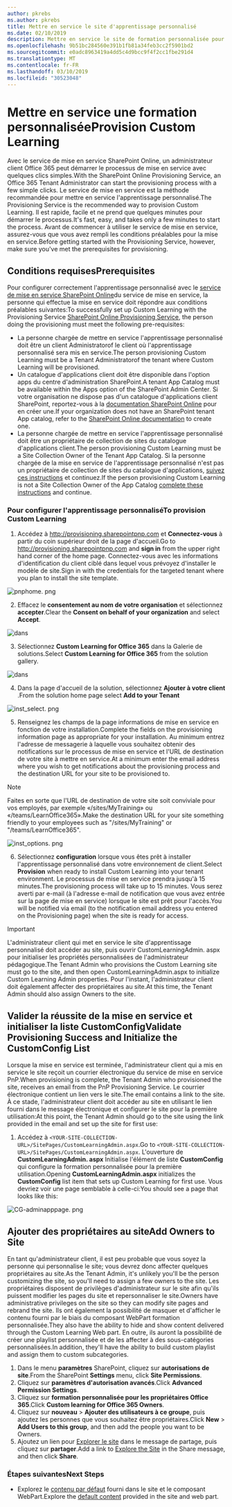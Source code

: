 ```yaml
---
author: pkrebs
ms.author: pkrebs
title: Mettre en service le site d'apprentissage personnalisé
ms.date: 02/10/2019
description: Mettre en service le site de formation personnalisée pour Office 365 via le moteur de mise en service SharePoint
ms.openlocfilehash: 9b51bc284560e391b1fb81a34feb3cc2f5901bd2
ms.sourcegitcommit: e0adc8963419a4dd5c4d9bcc9f4f2cc1fbe291d4
ms.translationtype: MT
ms.contentlocale: fr-FR
ms.lasthandoff: 03/10/2019
ms.locfileid: "30523048"
---
```

# <a name="provision-custom-learning"></a><span data-ttu-id="51dbe-103">Mettre en service une formation personnalisée</span><span class="sxs-lookup"><span data-stu-id="51dbe-103">Provision Custom Learning</span></span> 

<span data-ttu-id="51dbe-104">Avec le service de mise en service SharePoint Online, un administrateur client Office 365 peut démarrer le processus de mise en service avec quelques clics simples.</span><span class="sxs-lookup"><span data-stu-id="51dbe-104">With the SharePoint Online Provisioning Service, an Office 365 Tenant Administrator can start the provisioning process with a few simple clicks.</span></span> <span data-ttu-id="51dbe-105">Le service de mise en service est la méthode recommandée pour mettre en service l'apprentissage personnalisé.</span><span class="sxs-lookup"><span data-stu-id="51dbe-105">The Provisioning Service is the recommended way to provision Custom Learning.</span></span> <span data-ttu-id="51dbe-106">Il est rapide, facile et ne prend que quelques minutes pour démarrer le processus.</span><span class="sxs-lookup"><span data-stu-id="51dbe-106">It's fast, easy, and takes only a few minutes to start the process.</span></span> <span data-ttu-id="51dbe-107">Avant de commencer à utiliser le service de mise en service, assurez-vous que vous avez rempli les conditions préalables pour la mise en service.</span><span class="sxs-lookup"><span data-stu-id="51dbe-107">Before getting started with the Provisioning Service, however, make sure you've met the prerequisites for provisioning.</span></span>

## <a name="prerequisites"></a><span data-ttu-id="51dbe-108">Conditions requises</span><span class="sxs-lookup"><span data-stu-id="51dbe-108">Prerequisites</span></span>
 
<span data-ttu-id="51dbe-109">Pour configurer correctement l'apprentissage personnalisé avec le [service de mise en service SharePoint Online](https://provisioning.sharepointpnp.com)du service de mise en service, la personne qui effectue la mise en service doit répondre aux conditions préalables suivantes:</span><span class="sxs-lookup"><span data-stu-id="51dbe-109">To successfully set up Custom Learning with the Provisioning Service [SharePoint Online Provisioning Service](https://provisioning.sharepointpnp.com), the person doing the provisioning must meet the following pre-requisites:</span></span> 
 
- <span data-ttu-id="51dbe-110">La personne chargée de mettre en service l'apprentissage personnalisé doit être un client Administratorof le client où l'apprentissage personnalisé sera mis en service.</span><span class="sxs-lookup"><span data-stu-id="51dbe-110">The person provisioning Custom Learning must be a Tenant Administratorof the tenant where Custom Learning will be provisioned.</span></span>  
- <span data-ttu-id="51dbe-111">Un catalogue d'applications client doit être disponible dans l'option apps du centre d'administration SharePoint.</span><span class="sxs-lookup"><span data-stu-id="51dbe-111">A tenant App Catalog must be available within the Apps option of the SharePoint Admin Center.</span></span> <span data-ttu-id="51dbe-112">Si votre organisation ne dispose pas d'un catalogue d'applications client SharePoint, reportez-vous à la [documentation SharePoint Online](https://docs.microsoft.com/en-us/sharepoint/use-app-catalog) pour en créer une.</span><span class="sxs-lookup"><span data-stu-id="51dbe-112">If your organization does not have an SharePoint tenant App catalog, refer to the [SharePoint Online documentation](https://docs.microsoft.com/en-us/sharepoint/use-app-catalog) to create one.</span></span>  
- <span data-ttu-id="51dbe-113">La personne chargée de mettre en service l'apprentissage personnalisé doit être un propriétaire de collection de sites du catalogue d'applications client.</span><span class="sxs-lookup"><span data-stu-id="51dbe-113">The person provisioning Custom Learning must be a Site Collection Owner of the Tenant App Catalog.</span></span> <span data-ttu-id="51dbe-114">Si la personne chargée de la mise en service de l'apprentissage personnalisé n'est pas un propriétaire de collection de sites du catalogue d'applications, [suivez ces instructions](addappadmin.md) et continuez.</span><span class="sxs-lookup"><span data-stu-id="51dbe-114">If the person provisioning Custom Learning is not a Site Collection Owner of the App Catalog [complete these instructions](addappadmin.md) and continue.</span></span> 

### <a name="to-provision-custom-learning"></a><span data-ttu-id="51dbe-115">Pour configurer l'apprentissage personnalisé</span><span class="sxs-lookup"><span data-stu-id="51dbe-115">To provision Custom Learning</span></span>

1. <span data-ttu-id="51dbe-116">Accédez à http://provisioning.sharepointpnp.com et **Connectez-vous** à partir du coin supérieur droit de la page d'accueil.</span><span class="sxs-lookup"><span data-stu-id="51dbe-116">Go to http://provisioning.sharepointpnp.com and **sign in** from the upper right hand corner of the home page.</span></span>  <span data-ttu-id="51dbe-117">Connectez-vous avec les informations d'identification du client ciblé dans lequel vous prévoyez d'installer le modèle de site.</span><span class="sxs-lookup"><span data-stu-id="51dbe-117">Sign in with the  credentials for the targeted tenant where you plan to install the site template.</span></span>

![pnphome. png](media/inst_signin.png)

2. <span data-ttu-id="51dbe-119">Effacez le **consentement au nom de votre organisation** et sélectionnez **accepter**.</span><span class="sxs-lookup"><span data-stu-id="51dbe-119">Clear the **Consent on behalf of your organization** and select **Accept**.</span></span>

![dans](media/inst_perms.png)

3. <span data-ttu-id="51dbe-121">Sélectionnez **Custom Learning for Office 365** dans la Galerie de solutions.</span><span class="sxs-lookup"><span data-stu-id="51dbe-121">Select **Custom Learning for Office 365** from the solution gallery.</span></span>

![dans](media/inst_select.png)

4. <span data-ttu-id="51dbe-123">Dans la page d'accueil de la solution, sélectionnez **Ajouter à votre client** .</span><span class="sxs-lookup"><span data-stu-id="51dbe-123">From the solution home page select **Add to your Tenant**</span></span>

![inst_select. png](media/inst_add.png)

5. <span data-ttu-id="51dbe-125">Renseignez les champs de la page informations de mise en service en fonction de votre installation.</span><span class="sxs-lookup"><span data-stu-id="51dbe-125">Complete the fields on the provisioning information page as appropriate for your installation.</span></span> <span data-ttu-id="51dbe-126">Au minimum entrez l'adresse de messagerie à laquelle vous souhaitez obtenir des notifications sur le processus de mise en service et l'URL de destination de votre site à mettre en service.</span><span class="sxs-lookup"><span data-stu-id="51dbe-126">At a minimum enter the email address where you wish to get notifications about the provisioning process and the destination URL for your site to be provisioned to.</span></span>  
> [!NOTE]
> <span data-ttu-id="51dbe-127">Faites en sorte que l'URL de destination de votre site soit conviviale pour vos employés, par exemple «/sites/MyTraining» ou «/teams/LearnOffice365».</span><span class="sxs-lookup"><span data-stu-id="51dbe-127">Make the destination URL for your site something friendly to your employees such as "/sites/MyTraining" or "/teams/LearnOffice365".</span></span>

![inst_options. png](media/inst_options.png)

6. <span data-ttu-id="51dbe-129">Sélectionnez **configuration** lorsque vous êtes prêt à installer l'apprentissage personnalisé dans votre environnement de client.</span><span class="sxs-lookup"><span data-stu-id="51dbe-129">Select **Provision** when ready to install Custom Learning into your tenant environment.</span></span>  <span data-ttu-id="51dbe-130">Le processus de mise en service prendra jusqu'à 15 minutes.</span><span class="sxs-lookup"><span data-stu-id="51dbe-130">The provisioning process will take up to 15 minutes.</span></span> <span data-ttu-id="51dbe-131">Vous serez averti par e-mail (à l'adresse e-mail de notification que vous avez entrée sur la page de mise en service) lorsque le site est prêt pour l'accès.</span><span class="sxs-lookup"><span data-stu-id="51dbe-131">You will be notified via email (to the notification email address you entered on the Provisioning page) when the site is ready for access.</span></span> 

> [!IMPORTANT]
> <span data-ttu-id="51dbe-132">L'administrateur client qui met en service le site d'apprentissage personnalisé doit accéder au site, puis ouvrir CustomLearningAdmin. aspx pour initialiser les propriétés personnalisées de l'administrateur pédagogique.</span><span class="sxs-lookup"><span data-stu-id="51dbe-132">The Tenant Admin who provisions the Custom Learning site must go to the site, and then open CustomLearningAdmin.aspx to initialize Custom Learning Admin properties.</span></span> <span data-ttu-id="51dbe-133">Pour l'instant, l'administrateur client doit également affecter des propriétaires au site.</span><span class="sxs-lookup"><span data-stu-id="51dbe-133">At this time, the Tenant Admin should also assign Owners to the site.</span></span> 

## <a name="validate-provisioning-success-and-initialize-the-customconfig-list"></a><span data-ttu-id="51dbe-134">Valider la réussite de la mise en service et initialiser la liste CustomConfig</span><span class="sxs-lookup"><span data-stu-id="51dbe-134">Validate Provisioning Success and Initialize the CustomConfig List</span></span>

<span data-ttu-id="51dbe-135">Lorsque la mise en service est terminée, l'administrateur client qui a mis en service le site reçoit un courrier électronique du service de mise en service PnP.</span><span class="sxs-lookup"><span data-stu-id="51dbe-135">When provisioning is complete, the Tenant Admin who provisioned the site, receives an email from the PnP Provisioning Service.</span></span> <span data-ttu-id="51dbe-136">Le courrier électronique contient un lien vers le site.</span><span class="sxs-lookup"><span data-stu-id="51dbe-136">The email contains a link to the site.</span></span> <span data-ttu-id="51dbe-137">À ce stade, l'administrateur client doit accéder au site en utilisant le lien fourni dans le message électronique et configurer le site pour la première utilisation:</span><span class="sxs-lookup"><span data-stu-id="51dbe-137">At this point, the Tenant Admin should go to the site using the link provided in the email and set up the site for first use:</span></span>

1. <span data-ttu-id="51dbe-138">Accédez à `<YOUR-SITE-COLLECTION-URL>/SitePages/CustomLearningAdmin.aspx`.</span><span class="sxs-lookup"><span data-stu-id="51dbe-138">Go to `<YOUR-SITE-COLLECTION-URL>/SitePages/CustomLearningAdmin.aspx`.</span></span> <span data-ttu-id="51dbe-139">L'ouverture de **CustomLearningAdmin. aspx** Initialise l'élément de liste **CustomConfig** qui configure la formation personnalisée pour la première utilisation.</span><span class="sxs-lookup"><span data-stu-id="51dbe-139">Opening **CustomLearningAdmin.aspx** initializes the **CustomConfig** list item that sets up Custom Learning for first use.</span></span> <span data-ttu-id="51dbe-140">Vous devriez voir une page semblable à celle-ci:</span><span class="sxs-lookup"><span data-stu-id="51dbe-140">You should see a page that looks like this:</span></span>

![CG-adminapppage. png](media/cg-adminapppage.png)

## <a name="add-owners-to-site"></a><span data-ttu-id="51dbe-142">Ajouter des propriétaires au site</span><span class="sxs-lookup"><span data-stu-id="51dbe-142">Add Owners to Site</span></span>
<span data-ttu-id="51dbe-143">En tant qu'administrateur client, il est peu probable que vous soyez la personne qui personnalise le site; vous devrez donc affecter quelques propriétaires au site.</span><span class="sxs-lookup"><span data-stu-id="51dbe-143">As the Tenant Admin, it's unlikely you'll be the person customizing the site, so you'll need to assign a few owners to the site.</span></span> <span data-ttu-id="51dbe-144">Les propriétaires disposent de privilèges d'administrateur sur le site afin qu'ils puissent modifier les pages du site et repersonnaliser le site.</span><span class="sxs-lookup"><span data-stu-id="51dbe-144">Owners have administrative privileges on the site so they can modify site pages and rebrand the site.</span></span> <span data-ttu-id="51dbe-145">Ils ont également la possibilité de masquer et d'afficher le contenu fourni par le biais du composant WebPart formation personnalisée.</span><span class="sxs-lookup"><span data-stu-id="51dbe-145">They also have the ability to hide and show content delivered through the Custom Learning Web part.</span></span> <span data-ttu-id="51dbe-146">En outre, ils auront la possibilité de créer une playlist personnalisée et de les affecter à des sous-catégories personnalisées.</span><span class="sxs-lookup"><span data-stu-id="51dbe-146">In addition, they'll have the ability to build custom playlist and assign them to custom subcategories.</span></span>  

1. <span data-ttu-id="51dbe-147">Dans le menu **paramètres** SharePoint, cliquez sur **autorisations de site**.</span><span class="sxs-lookup"><span data-stu-id="51dbe-147">From the SharePoint **Settings** menu, click **Site Permissions**.</span></span>
2. <span data-ttu-id="51dbe-148">Cliquez sur **paramètres d'autorisation avancés**.</span><span class="sxs-lookup"><span data-stu-id="51dbe-148">Click **Advanced Permission Settings**.</span></span>
3. <span data-ttu-id="51dbe-149">Cliquez sur **formation personnalisée pour les propriétaires Office 365**.</span><span class="sxs-lookup"><span data-stu-id="51dbe-149">Click **Custom learning for Office 365 Owners**.</span></span>
4. <span data-ttu-id="51dbe-150">Cliquez sur **nouveau** > **Ajouter des utilisateurs à ce groupe**, puis ajoutez les personnes que vous souhaitez être propriétaires.</span><span class="sxs-lookup"><span data-stu-id="51dbe-150">Click **New** > **Add Users to this group**, and then add the people you want to be Owners.</span></span> 
5. <span data-ttu-id="51dbe-151">Ajoutez un lien pour [Explorer le site](https://docs.microsoft.com/en-us/Office365/CustomLearning/custom_explore) dans le message de partage, puis cliquez sur **partager**.</span><span class="sxs-lookup"><span data-stu-id="51dbe-151">Add a link to [Explore the Site](https://docs.microsoft.com/en-us/Office365/CustomLearning/custom_explore) in the Share message, and then click **Share**.</span></span>

### <a name="next-steps"></a><span data-ttu-id="51dbe-152">Étapes suivantes</span><span class="sxs-lookup"><span data-stu-id="51dbe-152">Next Steps</span></span>
- <span data-ttu-id="51dbe-153">Explorez le [contenu par défaut](custom_exploresite.md) fourni dans le site et le composant WebPart.</span><span class="sxs-lookup"><span data-stu-id="51dbe-153">Explore the [default content](custom_exploresite.md) provided in the site and web part.</span></span>
